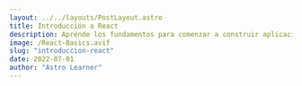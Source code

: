 ```yaml
---
layout: ../../layouts/PostLayout.astro
title: Introducción a React
description: Aprende los fundamentos para comenzar a construir aplicaciones web interactivas con React.
image: /React-Basics.avif
slug: "introduccion-react"
date: 2022-07-01
author: "Astro Learner"
---
```

